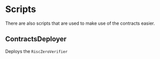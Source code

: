 # Scripts

There are also scripts that are used to make use of the contracts easier.

## ContractsDeployer

Deploys the `RiscZeroVerifier`
